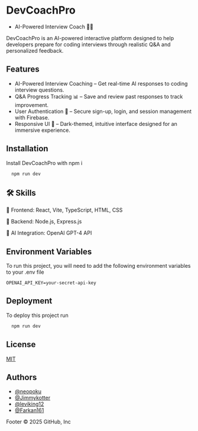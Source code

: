 # DevCoachPro 
- AI-Powered Interview Coach 🎤🤖

DevCoachPro is an AI-powered interactive platform designed to help developers prepare for coding interviews through realistic Q&A and personalized feedback.

## Features

-  AI-Powered Interview Coaching – Get real-time AI responses to coding interview questions.
-  Q&A Progress Tracking 📊 – Save and review past responses to track improvement.
-  User Authentication 🔐 – Secure sign-up, login, and session management with Firebase.
-  Responsive UI 🎨 – Dark-themed, intuitive interface designed for an immersive experience.


## Installation

Install DevCoachPro with npm i

```bash
  npm run dev
```

## 🛠 Skills
🔹 Frontend: React, Vite, TypeScript, HTML, CSS

🔹 Backend: Node.js, Express.js

🔹 AI Integration: OpenAI GPT-4 API
## Environment Variables

To run this project, you will need to add the following environment variables to your .env file

`OPENAI_API_KEY=your-secret-api-key`



## Deployment

To deploy this project run

```bash
  npm run dev
```


## License

[MIT](https://choosealicense.com/licenses/mit/)


## Authors

- [@neopoku](https://github.com/NeOpoku)
- [@Jimmykotter](https://github.com/Jimmykotter)
- [@leviking12](https://github.com/leviking12)
- [@Farkan161](https://github.com/Farkan161)


Footer
© 2025 GitHub, Inc
